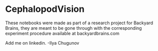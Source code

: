 # CephalopodVision
These notebooks were made as part of a research project for Backyard Brains, they are meant to be gone through with the corresponding experiment procedure available at backyardbrains.com

Add me on linkedin.
-Ilya Chugunov
